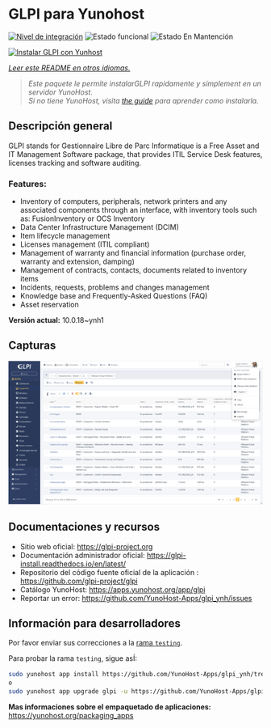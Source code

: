 <!--
Este archivo README esta generado automaticamente<https://github.com/YunoHost/apps/tree/master/tools/readme_generator>
No se debe editar a mano.
-->

# GLPI para Yunohost

[![Nivel de integración](https://apps.yunohost.org/badge/integration/glpi)](https://ci-apps.yunohost.org/ci/apps/glpi/)
![Estado funcional](https://apps.yunohost.org/badge/state/glpi)
![Estado En Mantención](https://apps.yunohost.org/badge/maintained/glpi)

[![Instalar GLPI con Yunhost](https://install-app.yunohost.org/install-with-yunohost.svg)](https://install-app.yunohost.org/?app=glpi)

*[Leer este README en otros idiomas.](./ALL_README.md)*

> *Este paquete le permite instalarGLPI rapidamente y simplement en un servidor YunoHost.*  
> *Si no tiene YunoHost, visita [the guide](https://yunohost.org/install) para aprender como instalarla.*

## Descripción general

GLPI stands for Gestionnaire Libre de Parc Informatique is a Free Asset and IT Management Software package, that provides ITIL Service Desk features, licenses tracking and software auditing.

### Features:

- Inventory of computers, peripherals, network printers and any associated components through an interface, with inventory tools such as: FusionInventory or OCS Inventory
- Data Center Infrastructure Management (DCIM)
- Item lifecycle management
- Licenses management (ITIL compliant)
- Management of warranty and financial information (purchase order, warranty and extension, damping)
- Management of contracts, contacts, documents related to inventory items
- Incidents, requests, problems and changes management
- Knowledge base and Frequently-Asked Questions (FAQ)
- Asset reservation


**Versión actual:** 10.0.18~ynh1

## Capturas

![Captura de GLPI](./doc/screenshots/screenshot.png)

## Documentaciones y recursos

- Sitio web oficial: <https://glpi-project.org>
- Documentación administrador oficial: <https://glpi-install.readthedocs.io/en/latest/>
- Repositorio del código fuente oficial de la aplicación : <https://github.com/glpi-project/glpi>
- Catálogo YunoHost: <https://apps.yunohost.org/app/glpi>
- Reportar un error: <https://github.com/YunoHost-Apps/glpi_ynh/issues>

## Información para desarrolladores

Por favor enviar sus correcciones a la [rama `testing`](https://github.com/YunoHost-Apps/glpi_ynh/tree/testing).

Para probar la rama `testing`, sigue asÍ:

```bash
sudo yunohost app install https://github.com/YunoHost-Apps/glpi_ynh/tree/testing --debug
o
sudo yunohost app upgrade glpi -u https://github.com/YunoHost-Apps/glpi_ynh/tree/testing --debug
```

**Mas informaciones sobre el empaquetado de aplicaciones:** <https://yunohost.org/packaging_apps>
